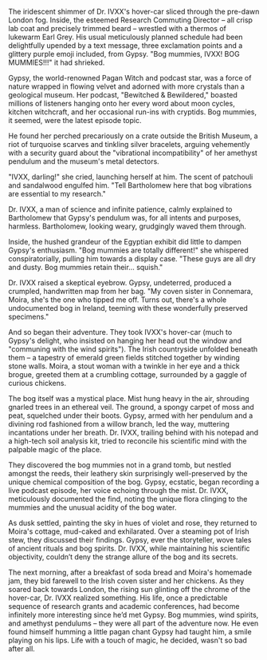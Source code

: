 The iridescent shimmer of Dr. IVXX's hover-car sliced through the pre-dawn London fog. Inside, the esteemed Research Commuting Director – all crisp lab coat and precisely trimmed beard – wrestled with a thermos of lukewarm Earl Grey. His usual meticulously planned schedule had been delightfully upended by a text message, three exclamation points and a glittery purple emoji included, from Gypsy.  "Bog mummies, IVXX! BOG MUMMIES!!!" it had shrieked.

Gypsy, the world-renowned Pagan Witch and podcast star, was a force of nature wrapped in flowing velvet and adorned with more crystals than a geological museum. Her podcast, "Bewitched & Bewildered," boasted millions of listeners hanging onto her every word about moon cycles, kitchen witchcraft, and her occasional run-ins with cryptids.  Bog mummies, it seemed, were the latest episode topic.

He found her perched precariously on a crate outside the British Museum, a riot of turquoise scarves and tinkling silver bracelets, arguing vehemently with a security guard about the "vibrational incompatibility" of her amethyst pendulum and the museum's metal detectors.

"IVXX, darling!" she cried, launching herself at him. The scent of patchouli and sandalwood engulfed him. "Tell Bartholomew here that bog vibrations are essential to my research."

Dr. IVXX, a man of science and infinite patience, calmly explained to Bartholomew that Gypsy's pendulum was, for all intents and purposes, harmless. Bartholomew, looking weary, grudgingly waved them through.

Inside, the hushed grandeur of the Egyptian exhibit did little to dampen Gypsy's enthusiasm.  "Bog mummies are totally different!" she whispered conspiratorially, pulling him towards a display case. "These guys are all dry and dusty. Bog mummies retain their… squish."

Dr. IVXX raised a skeptical eyebrow.  Gypsy, undeterred, produced a crumpled, handwritten map from her bag.  "My coven sister in Connemara, Moira, she's the one who tipped me off. Turns out, there's a whole undocumented bog in Ireland, teeming with these wonderfully preserved specimens."

And so began their adventure.  They took IVXX's hover-car (much to Gypsy's delight, who insisted on hanging her head out the window and "communing with the wind spirits"). The Irish countryside unfolded beneath them – a tapestry of emerald green fields stitched together by winding stone walls.  Moira, a stout woman with a twinkle in her eye and a thick brogue, greeted them at a crumbling cottage, surrounded by a gaggle of curious chickens.

The bog itself was a mystical place.  Mist hung heavy in the air, shrouding gnarled trees in an ethereal veil.  The ground, a spongy carpet of moss and peat, squelched under their boots.  Gypsy, armed with her pendulum and a divining rod fashioned from a willow branch, led the way, muttering incantations under her breath.  Dr. IVXX, trailing behind with his notepad and a high-tech soil analysis kit, tried to reconcile his scientific mind with the palpable magic of the place.

They discovered the bog mummies not in a grand tomb, but nestled amongst the reeds, their leathery skin surprisingly well-preserved by the unique chemical composition of the bog.  Gypsy, ecstatic, began recording a live podcast episode, her voice echoing through the mist.  Dr. IVXX, meticulously documented the find, noting the unique flora clinging to the mummies and the unusual acidity of the bog water.

As dusk settled, painting the sky in hues of violet and rose, they returned to Moira's cottage, mud-caked and exhilarated. Over a steaming pot of Irish stew, they discussed their findings. Gypsy, ever the storyteller, wove tales of ancient rituals and bog spirits. Dr. IVXX, while maintaining his scientific objectivity, couldn’t deny the strange allure of the bog and its secrets.

The next morning, after a breakfast of soda bread and Moira's homemade jam, they bid farewell to the Irish coven sister and her chickens.  As they soared back towards London, the rising sun glinting off the chrome of the hover-car, Dr. IVXX realized something. His life, once a predictable sequence of research grants and academic conferences, had become infinitely more interesting since he’d met Gypsy. Bog mummies, wind spirits, and amethyst pendulums – they were all part of the adventure now. He even found himself humming a little pagan chant Gypsy had taught him, a smile playing on his lips.  Life with a touch of magic, he decided, wasn't so bad after all.
